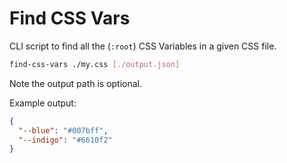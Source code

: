 # Find CSS Vars

CLI script to find all the (`:root`) CSS Variables in a given CSS file.

```bash
find-css-vars ./my.css [./output.json]
```

Note the output path is optional.

Example output:

```json
{
  "--blue": "#007bff",
  "--indigo": "#6610f2"
}
```
